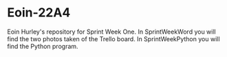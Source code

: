 # Eoin-22A4
Eoin Hurley's repository for Sprint Week One.
In SprintWeekWord you will find the two photos taken of the Trello board.
In SprintWeekPython you will find the Python program.
